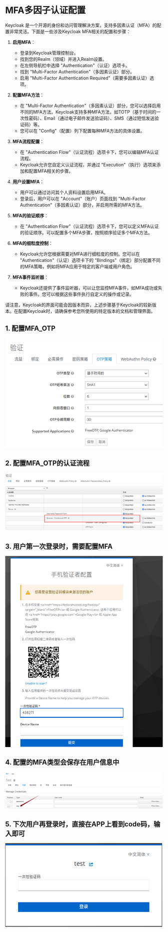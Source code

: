 # MFA多因子认证配置

Keycloak 是一个开源的身份和访问管理解决方案，支持多因素认证（MFA）的配置非常灵活。下面是一些涉及Keycloak MFA相关的配置和步骤：

1. **启用MFA**：

   - 登录到Keycloak管理控制台。
   - 找到您的Realm（领域）并进入Realm设置。
   - 在左侧导航栏中选择 "Authentication"（认证）选项卡。
   - 找到 "Multi-Factor Authentication"（多因素认证）部分。
   - 启用 "Multi-Factor Authentication Required"（需要多因素认证）选项。
2. **配置MFA方法**：

   - 在 "Multi-Factor Authentication"（多因素认证）部分，您可以选择启用不同的MFA方法。Keycloak支持多种MFA方法，如TOTP（基于时间的一次性密码）、Email（通过电子邮件发送验证码）、SMS（通过短信发送验证码）等。
   - 您可以在 "Config"（配置）列下配置每种MFA方法的具体设置。
3. **MFA流程配置**：

   - 在 "Authentication Flow"（认证流程）选项卡下，您可以编辑MFA认证流程。
   - Keycloak允许您自定义认证流程，并通过 "Execution"（执行）选项来添加和配置MFA相关的步骤。
4. **用户设置MFA**：

   - 用户可以通过访问其个人资料设置启用MFA。
   - 登录后，用户可以在 "Account"（账户）页面找到 "Multi-Factor Authentication"（多因素认证）部分，并启用所需的MFA方法。
5. **MFA的验证顺序**：

   - 在 "Authentication Flow"（认证流程）选项卡下，您可以定义MFA认证的验证顺序。可以配置多个MFA步骤，按照顺序验证多个MFA方法。
6. **MFA的细粒度控制**：

   - Keycloak允许您根据需要对MFA进行细粒度的控制。您可以在 "Authentication"（认证）选项卡下的 "Bindings"（绑定）部分配置不同的MFA策略，例如将MFA应用于特定的客户端或用户角色。
7. **MFA事件监听器**：

   - Keycloak还提供了事件监听器，可以让您监控MFA事件，如MFA成功或失败的事件。您可以根据这些事件执行自定义的操作或记录。

请注意，Keycloak的界面可能会因版本而异，上述步骤基于Keycloak的较新版本。在配置Keycloak时，请确保参考您所使用的特定版本的文档和管理界面。

## 1. 配置MFA_OTP

![](./assets/MFA_OTP配置-1690335420028.png)

## 2. 配置MFA_OTP的认证流程

![](./assets/MFA_OTP配置-1690335440311.png)

## 3. 用户第一次登录时，需要配置MFA

![](./assets/MFA_OTP配置-1690335256693.png)

## 4. 配置的MFA类型会保存在用户信息中

![](./assets/MFA_OTP配置-1690335357253.png)

## 5. 下次用户再登录时，直接在APP上看到code码，输入即可

![](./assets/MFA_OTP配置-1690335394348.png)
